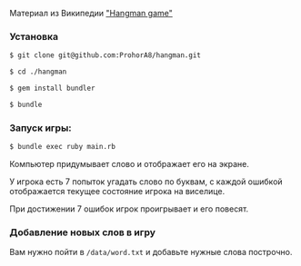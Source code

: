 Материал из Википедии ["Hangman game"](https://ru.wikipedia.org/wiki/Виселица_(игра))

### Установка
```sh
$ git clone git@github.com:ProhorA8/hangman.git

$ cd ./hangman

$ gem install bundler

$ bundle
```
### Запуск игры:
```sh
$ bundle exec ruby main.rb
```
Компьютер придумывает слово и отображает его на экране.

У игрока есть 7 попыток угадать слово по буквам, с каждой ошибкой отображается текущее состояние игрока на виселице.

При достижении 7 ошибок игрок проигрывает и его повесят.

### Добавление новых слов в игру

Вам нужно пойти в ```/data/word.txt``` и добавьте нужные слова построчно.
